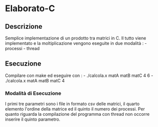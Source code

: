 # Elaborato-C

## Descrizione
Semplice implementazione di un prodotto tra matrici in C.
Il tutto viene implementato e la moltiplicazione vengono eseguite in due modalità :
      - processi
      - thread

## Esecuzione
Compilare con make ed eseguire con :
                                    - ./calcola.x matA matB matC 4 6
                                    - ./calcola.x matA matB matC 4
### Modalità di Esecuzione
I primi tre parametri sono i file in formato csv delle matrici, il quarto elemento l'ordine della matrice ed il quinto il numero dei processi.
Per quanto riguarda la compilazione del programma con thread non occorre inserire il quinto parametro.
